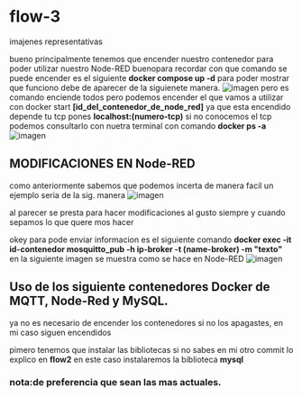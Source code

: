 # flow-3
imajenes representativas 

bueno principalmente tenemos que encender nuestro contenedor para poder utilizar nuestro Node-RED buenopara recordar con que comando se puede encender es el siguiente
**docker compose up -d**
para poder mostrar que funciono debe de aparecer de la siguienete manera.
![imagen](https://github.com/URIEL0ARTURO0DOMINGUEZ0VELAZQUEZ/flow-3/assets/136390705/3f0c1ece-d2c6-44b4-82fb-9126ff7038f2)
pero es comando enciende todos pero podemos encender el que vamos a utilizar con docker start **[id_del_contenedor_de_node_red]**
ya que esta encendido depende tu tcp pones **localhost:(numero-tcp)**
si no conocemos el tcp podemos consultarlo con nuetra terminal con comando **docker ps -a**
![imagen](https://github.com/URIEL0ARTURO0DOMINGUEZ0VELAZQUEZ/flow-3/assets/136390705/7fa3a708-ee3e-4eb2-b7cc-90a5d08d326e)

## MODIFICACIONES EN Node-RED

como anteriormente sabemos que podemos incerta de manera facil 
un ejemplo seria de la sig. manera 
![imagen](https://github.com/URIEL0ARTURO0DOMINGUEZ0VELAZQUEZ/flow-3/assets/136390705/28eccc40-e863-4757-8311-9450eea4493b)

al parecer se presta para hacer modificaciones al gusto siempre y cuando sepamos lo que quere mos hacer 

okey para pode enviar informacion es el siguiente comando
**docker exec -it id-contenedor mosquitto_pub -h ip-broker -t (name-broker) -m "texto"** 
en la siguiente imagen se muestra como se hace en Node-RED
![imagen](https://github.com/URIEL0ARTURO0DOMINGUEZ0VELAZQUEZ/flow-3/assets/136390705/cf79db9c-6378-4fd8-aed9-69bdf13968a7)


## Uso de  los siguiente contenedores Docker de MQTT, Node-Red y MySQL.

ya no es necesario de encender los contenedores si no los apagastes, en mi caso siguen encendidos

pimero tenemos que instalar las  bibliotecas si no sabes en  mi otro commit lo explico en **flow2**
en este caso instalaremos la biblioteca **mysql**
### nota:de preferencia que sean las mas actuales.
